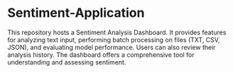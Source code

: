 # Sentiment-Application
This repository hosts a Sentiment Analysis Dashboard. It provides features for analyzing text input, performing batch processing on files (TXT, CSV, JSON), and evaluating model performance. Users can also review their analysis history. The dashboard offers a comprehensive tool for understanding and assessing sentiment.
